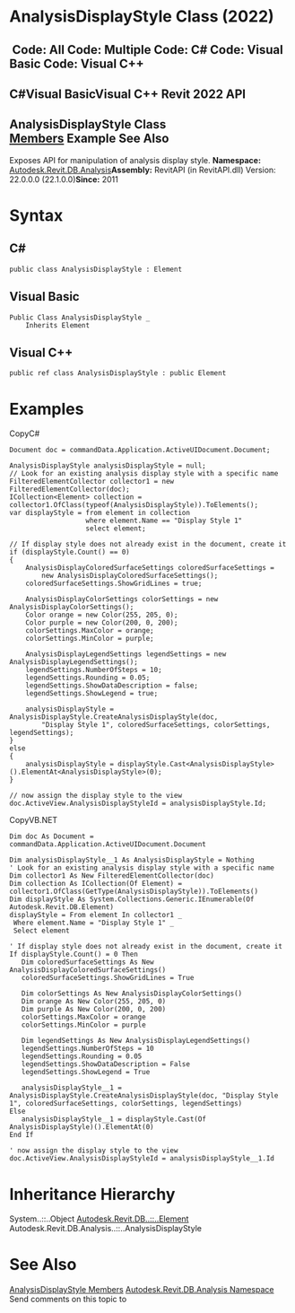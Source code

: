 # AnalysisDisplayStyle Class (2022)

﻿
 Code: All Code: Multiple Code: C# Code: Visual Basic Code: Visual C++   
---  
C#Visual BasicVisual C++
Revit 2022 API  
---  
AnalysisDisplayStyle Class  
[Members](ea2b6aa1-9174-4f95-17f9-f75496564de0.md "AnalysisDisplayStyle Members") Example See Also  
---  
Exposes API for manipulation of analysis display style. 
**Namespace:** [Autodesk.Revit.DB.Analysis](958e2e12-587d-f188-5d7b-f13d7dbfdf48.md "Autodesk.Revit.DB.Analysis Namespace")**Assembly:** RevitAPI (in RevitAPI.dll) Version: 22.0.0.0 (22.1.0.0)**Since:** 2011 
# Syntax
C#  
---  
```text
public class AnalysisDisplayStyle : Element
```
  
Visual Basic  
---  
```text
Public Class AnalysisDisplayStyle _
	Inherits Element
```
  
Visual C++  
---  
```text
public ref class AnalysisDisplayStyle : public Element
```
  
# Examples
CopyC#
```text
Document doc = commandData.Application.ActiveUIDocument.Document;

AnalysisDisplayStyle analysisDisplayStyle = null;
// Look for an existing analysis display style with a specific name
FilteredElementCollector collector1 = new FilteredElementCollector(doc);
ICollection<Element> collection = collector1.OfClass(typeof(AnalysisDisplayStyle)).ToElements();
var displayStyle = from element in collection 
                   where element.Name == "Display Style 1" 
                   select element;

// If display style does not already exist in the document, create it
if (displayStyle.Count() == 0)
{
    AnalysisDisplayColoredSurfaceSettings coloredSurfaceSettings = 
        new AnalysisDisplayColoredSurfaceSettings();
    coloredSurfaceSettings.ShowGridLines = true;

    AnalysisDisplayColorSettings colorSettings = new AnalysisDisplayColorSettings();
    Color orange = new Color(255, 205, 0);
    Color purple = new Color(200, 0, 200);
    colorSettings.MaxColor = orange;
    colorSettings.MinColor = purple;

    AnalysisDisplayLegendSettings legendSettings = new AnalysisDisplayLegendSettings();
    legendSettings.NumberOfSteps = 10;
    legendSettings.Rounding = 0.05;
    legendSettings.ShowDataDescription = false;
    legendSettings.ShowLegend = true;

    analysisDisplayStyle = AnalysisDisplayStyle.CreateAnalysisDisplayStyle(doc, 
        "Display Style 1", coloredSurfaceSettings, colorSettings, legendSettings);
}
else
{
    analysisDisplayStyle = displayStyle.Cast<AnalysisDisplayStyle>().ElementAt<AnalysisDisplayStyle>(0);
}

// now assign the display style to the view
doc.ActiveView.AnalysisDisplayStyleId = analysisDisplayStyle.Id;
```

CopyVB.NET
```text
Dim doc As Document = commandData.Application.ActiveUIDocument.Document

Dim analysisDisplayStyle__1 As AnalysisDisplayStyle = Nothing
' Look for an existing analysis display style with a specific name
Dim collector1 As New FilteredElementCollector(doc)
Dim collection As ICollection(Of Element) = collector1.OfClass(GetType(AnalysisDisplayStyle)).ToElements()
Dim displayStyle As System.Collections.Generic.IEnumerable(Of Autodesk.Revit.DB.Element)
displayStyle = From element In collector1 _
 Where element.Name = "Display Style 1" _
 Select element

' If display style does not already exist in the document, create it
If displayStyle.Count() = 0 Then
   Dim coloredSurfaceSettings As New AnalysisDisplayColoredSurfaceSettings()
   coloredSurfaceSettings.ShowGridLines = True

   Dim colorSettings As New AnalysisDisplayColorSettings()
   Dim orange As New Color(255, 205, 0)
   Dim purple As New Color(200, 0, 200)
   colorSettings.MaxColor = orange
   colorSettings.MinColor = purple

   Dim legendSettings As New AnalysisDisplayLegendSettings()
   legendSettings.NumberOfSteps = 10
   legendSettings.Rounding = 0.05
   legendSettings.ShowDataDescription = False
   legendSettings.ShowLegend = True

   analysisDisplayStyle__1 = AnalysisDisplayStyle.CreateAnalysisDisplayStyle(doc, "Display Style 1", coloredSurfaceSettings, colorSettings, legendSettings)
Else
   analysisDisplayStyle__1 = displayStyle.Cast(Of AnalysisDisplayStyle)().ElementAt(0)
End If

' now assign the display style to the view
doc.ActiveView.AnalysisDisplayStyleId = analysisDisplayStyle__1.Id
```

# Inheritance Hierarchy
System..::..Object [Autodesk.Revit.DB..::..Element](eb16114f-69ea-f4de-0d0d-f7388b105a16.md "Element Class") Autodesk.Revit.DB.Analysis..::..AnalysisDisplayStyle
# See Also
[AnalysisDisplayStyle Members](ea2b6aa1-9174-4f95-17f9-f75496564de0.md "AnalysisDisplayStyle Members")
[Autodesk.Revit.DB.Analysis Namespace](958e2e12-587d-f188-5d7b-f13d7dbfdf48.md "Autodesk.Revit.DB.Analysis Namespace")
Send comments on this topic to 